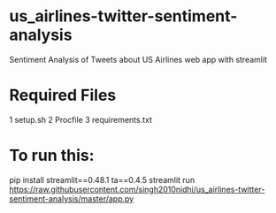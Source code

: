 # us_airlines-twitter-sentiment-analysis
Sentiment Analysis of Tweets about US Airlines web app with streamlit

# Required Files
1 setup.sh
2 Procfile
3 requirements.txt  

# To run this:
pip install streamlit==0.48.1 ta==0.4.5
streamlit run https://raw.githubusercontent.com/singh2010nidhi/us_airlines-twitter-sentiment-analysis/master/app.py

